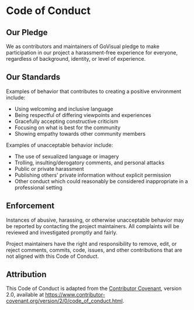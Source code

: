 # Code of Conduct

## Our Pledge

We as contributors and maintainers of GoVisual pledge to make participation in our project a harassment-free experience for everyone, regardless of background, identity, or level of experience.

## Our Standards

Examples of behavior that contributes to creating a positive environment include:

- Using welcoming and inclusive language
- Being respectful of differing viewpoints and experiences
- Gracefully accepting constructive criticism
- Focusing on what is best for the community
- Showing empathy towards other community members

Examples of unacceptable behavior include:

- The use of sexualized language or imagery
- Trolling, insulting/derogatory comments, and personal attacks
- Public or private harassment
- Publishing others' private information without explicit permission
- Other conduct which could reasonably be considered inappropriate in a professional setting

## Enforcement

Instances of abusive, harassing, or otherwise unacceptable behavior may be reported by contacting the project maintainers. All complaints will be reviewed and investigated promptly and fairly.

Project maintainers have the right and responsibility to remove, edit, or reject comments, commits, code, issues, and other contributions that are not aligned with this Code of Conduct.

## Attribution

This Code of Conduct is adapted from the [Contributor Covenant](https://www.contributor-covenant.org), version 2.0, available at https://www.contributor-covenant.org/version/2/0/code_of_conduct.html.
